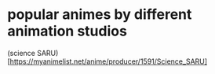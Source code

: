 # popular animes by different animation studios

(science SARU)[https://myanimelist.net/anime/producer/1591/Science_SARU] 
